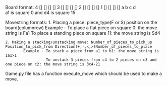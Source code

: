 Board format: 
		4	[]	[]	[]	[]
		3	[]	[]	[]	[]
		2	[]	[]	[]	[]
		1	[]	[]	[]	[]
			a	b	c	d		
		a1 is square 0 and d4 is square 15
		
Movestring formats: 
	1. Placing a piece: piece_type(F or S) position on the board(columnrow)
			Example - To place a flat piece on square 0: the move string is Fa1
					  To place a standing piece on square 11: the move string is Sd4

	2. Making a stacking/unstacking move: Number_of_pieces_to_pick_up Position_to_pick_from Direction(+,-,<,>)Number_of_pieces_to_place
			Example - To stack a piece from a1 to b1: the move string is 1a1>1
					  To unstack 3 pieces from c4 to 2 pieces on c3 and one piece on c2: the move string is 3c4-21	

Game.py file has a function execute_move which should be used to make a move.